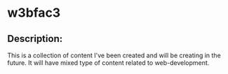 # w3bfac3

## Description:
This is a collection of content I've been created and will be creating in the future. It will have mixed type of content related to web-development.
